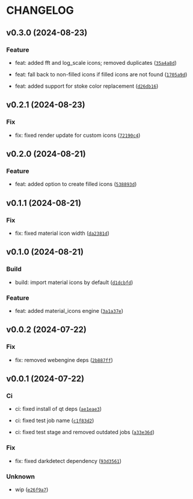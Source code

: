 # CHANGELOG

## v0.3.0 (2024-08-23)

### Feature

* feat: added fft and log_scale icons; removed duplicates ([`35a4a8d`](https://gitlab.psi.ch/bec/bec_qthemes/-/commit/35a4a8db39f96340e306701a352836e3639038af))

* feat: fall back to non-filled icons if filled icons are not found ([`1705a9d`](https://gitlab.psi.ch/bec/bec_qthemes/-/commit/1705a9df0984b7f545f0dc36dfcfcce9e24305cc))

* feat: added support for stoke color replacement ([`d26db16`](https://gitlab.psi.ch/bec/bec_qthemes/-/commit/d26db16d3596484f497da0869add12ebf2945606))

## v0.2.1 (2024-08-23)

### Fix

* fix: fixed render update for custom icons ([`72190c4`](https://gitlab.psi.ch/bec/bec_qthemes/-/commit/72190c45884ecda5dc9c5ef109d8730f286f8f0e))

## v0.2.0 (2024-08-21)

### Feature

* feat: added option to create filled icons ([`538893d`](https://gitlab.psi.ch/bec/bec_qthemes/-/commit/538893d898825a18f01d47c705d3c2869016d892))

## v0.1.1 (2024-08-21)

### Fix

* fix: fixed material icon width ([`da2381d`](https://gitlab.psi.ch/bec/bec_qthemes/-/commit/da2381d8abaa40e7aedf2f9b9c2d94b6a1625ab7))

## v0.1.0 (2024-08-21)

### Build

* build: import material icons by default ([`d1dcbfd`](https://gitlab.psi.ch/bec/bec_qthemes/-/commit/d1dcbfdd48fc4f67d69d17cf12f6e084df26cf90))

### Feature

* feat: added material_icons engine ([`3a1a37e`](https://gitlab.psi.ch/bec/bec_qthemes/-/commit/3a1a37e241a7f32e0ab209c7ce2ffc18160ed9f6))

## v0.0.2 (2024-07-22)

### Fix

* fix: removed webengine deps ([`2b887ff`](https://gitlab.psi.ch/bec/bec_qthemes/-/commit/2b887ffabc6932ffc3b8518ba065223f828c2f88))

## v0.0.1 (2024-07-22)

### Ci

* ci: fixed install of qt deps ([`ae1eae3`](https://gitlab.psi.ch/bec/bec_qthemes/-/commit/ae1eae360cf23e95d81e91fb54b73ca659291d33))

* ci: fixed test job name ([`c1f83d2`](https://gitlab.psi.ch/bec/bec_qthemes/-/commit/c1f83d242e585e6be1aef7fdaf660fd3bb2fc38e))

* ci: fixed test stage and removed outdated jobs ([`a33e36d`](https://gitlab.psi.ch/bec/bec_qthemes/-/commit/a33e36d660501a4ac785762839872f19d44bd756))

### Fix

* fix: fixed darkdetect dependency ([`93d3561`](https://gitlab.psi.ch/bec/bec_qthemes/-/commit/93d35616b6fc4198edc9c5de57e8c7272ecac454))

### Unknown

* wip ([`e26f9a7`](https://gitlab.psi.ch/bec/bec_qthemes/-/commit/e26f9a7018d081eda25e0ca874afd2747a420ae7))
